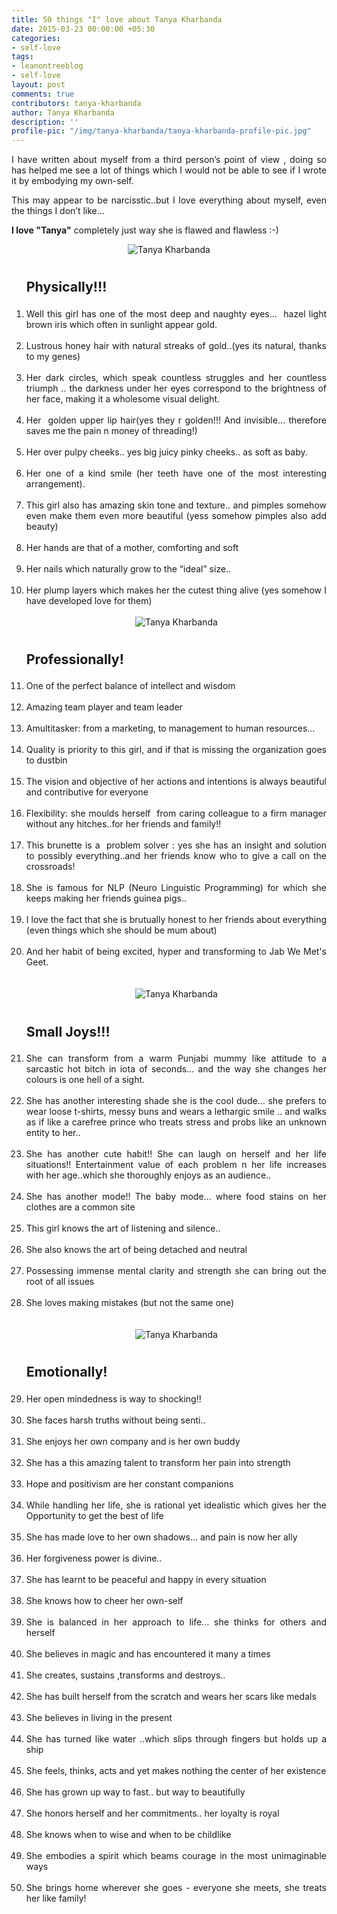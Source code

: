 ```yaml
---
title: 50 things "I" love about Tanya Kharbanda
date: 2015-03-23 00:00:00 +05:30
categories:
- self-love
tags:
- leanontreeblog
- self-love
layout: post
comments: true
contributors: tanya-kharbanda
author: Tanya Kharbanda
description: ''
profile-pic: "/img/tanya-kharbanda/tanya-kharbanda-profile-pic.jpg"
---
```


<p style="text-align: justify;">
I have written about myself from a third person’s point of view , doing so has helped me see a lot of things which I would not be able to see if I wrote it by embodying my own-self.</p>
<p style="text-align: justify;">
This may appear to be narcisstic..but I love everything about myself, even the things I don’t like…</p>
<p style="text-align: justify;">
<b>I love "Tanya"</b> completely just way she is flawed and flawless :-)</p>
<div class="separator" style="clear: both; text-align: center;">
<img class="img-responsive center-block"  border="0" src="/img/tanya-kharbanda/tanya-kharbanda-1.jpg" alt="Tanya Kharbanda"/></div>
<br />
<div class="post-body-list-container"><ol style="text-align: justify;">
<p style="text-align: justify;font-size:16pt;">
<b>Physically!!!</b></p>
<li>Well this girl has one of the most deep and naughty eyes… &nbsp;hazel light brown iris which often in sunlight appear gold.</li><br/>
<li>Lustrous honey hair with natural streaks of gold..(yes its natural, thanks to my genes)</li><!--more--><br/>
<li>Her dark circles, which speak countless struggles and her countless triumph .. the darkness under her eyes correspond to the brightness of her face, making it a wholesome visual delight.</li><br/>
<li>Her &nbsp;golden upper lip hair(yes they r golden!!! And invisible… therefore saves me the pain n money of threading!)</li><br/>
<li>Her over pulpy cheeks.. yes big juicy pinky cheeks.. as soft as baby.</li><br/>
<li>Her one of a kind smile (her teeth have one of the most interesting arrangement).</li><br/>
<li>This girl also has amazing skin tone and texture.. and pimples somehow even make them even more beautiful (yess somehow pimples also add beauty)</li><br/>
<li>Her hands are that of a mother, comforting and soft</li><br/>
<li>Her nails which naturally grow to the “ideal” size..</li><br/>
<li>Her plump layers which makes her the cutest thing alive (yes somehow I have developed love for them)</li><br/>
<div class="separator" style="clear: both; text-align: center;">
<img class="img-responsive center-block"  border="0" src="/img/tanya-kharbanda/tanya-kharbanda-2.jpg" alt="Tanya Kharbanda"/></div>
<br/>
<p style="text-align: justify;font-size: 16pt;">
<b>Professionally!</b></p>
<li>One of the perfect balance of intellect and wisdom</li><br/>
<li>Amazing team player and team leader</li><br/>
<li>Amultitasker: from a marketing, to management to human resources…</li><br/>
<li>Quality is priority to this girl, and if that is missing the organization goes to dustbin</li><br/>
<li>The vision and objective of her actions and intentions is always beautiful and contributive for everyone</li><br/>
<li>Flexibility: she moulds herself &nbsp;from caring colleague to a firm manager without any hitches..for her friends and family!!</li><br/>
<li>This brunette is a &nbsp;problem solver : yes she has an insight and solution to possibly everything..and her friends know who to give a call on the crossroads!</li><br/>
<li>She is famous for NLP (Neuro Linguistic Programming) for which she keeps making her friends guinea pigs..</li><br/>
<li>I love the fact that she is brutually honest to her friends about everything (even things which she should be mum about)</li><br/>
<li>And her habit of being excited, hyper and transforming to Jab We Met's Geet.</li><br/>
<br />
<div class="separator" style="clear: both; text-align: center;">
<img class="img-responsive center-block"  border="0" src="/img/tanya-kharbanda/tanya-kharbanda-3.jpg" alt="Tanya Kharbanda"/></div>
<br/>
<p style="text-align: justify;font-size: 16pt;">
<b>Small Joys!!!</b></p>
<li>She can transform from a warm Punjabi mummy like attitude to a sarcastic hot bitch in iota of seconds… and the way she changes her colours is one hell of a sight.</li><br/>
<li>She has another interesting shade she is the cool dude… she prefers to wear loose t-shirts, messy buns and wears a lethargic smile .. and walks as if like a carefree prince who treats stress and probs like an unknown entity to her..</li><br/>
<li>She has another cute habit!! She can laugh on herself and her life situations!! Entertainment value of each problem n her life increases with her age..which she thoroughly enjoys as an audience..</li><br/>
<li>She has another mode!! The baby mode… where food stains on her clothes are a common site</li><br/>
<li>This girl knows the art of listening and silence..</li><br/>
<li>She also knows the art of being detached and neutral</li><br/>
<li>Possessing immense mental clarity and strength she can bring out the root of all issues</li><br/>
<li>She loves making mistakes (but not the same one)</li><br/>
<br/>
<div class="separator" style="clear: both; text-align: center;">
<img class="img-responsive center-block"  border="0" src="/img/tanya-kharbanda/tanya-kharbanda-4.jpg" alt="Tanya Kharbanda"/></div>
<br/>
<p style="text-align: justify;font-size: 16pt;">
<b>Emotionally!</b></p>
<li>Her open mindedness is way to shocking!!</li><br/>
<li>She faces harsh truths without being senti..</li><br/>
<li>She enjoys her own company and is her own buddy</li><br/>
<li>She has a this amazing talent to transform her pain into strength</li><br/>
<li>Hope and positivism are her constant companions</li><br/>
<li>While handling her life, she is rational yet idealistic which gives her the Opportunity to get the best of life</li><br/>
<li>She has made love to her own shadows… and pain is now her ally</li><br/>
<li>Her forgiveness power is divine..</li><br/>
<li>She has learnt to be peaceful and happy in every situation</li><br/>
<li>She knows how to cheer her own-self</li><br/>
<li>She is balanced in her approach to life… she thinks for others and herself</li><br/>
<li>She believes in magic and has encountered it many a times</li><br/>
<li>She creates, sustains ,transforms and destroys..</li><br/>
<li>She has built herself from the scratch and wears her scars like medals</li><br/>
<li>She believes in living in the present</li><br/>
<li>She has turned like water ..which slips through fingers but holds up a ship</li><br/>
<li>She feels, thinks, acts and yet makes nothing the center of her existence</li><br/>
<li>She has grown up way to fast.. but way to beautifully</li><br/>
<li>She honors herself and her commitments.. her loyalty is royal</li><br/>
<li>She knows when to wise and when to be childlike</li><br/>
<li>She embodies a spirit which beams courage in the most unimaginable ways</li><br/>
<li>She brings home wherever she goes - everyone she meets, she treats her like family!</li><br/>
</ol></div>
